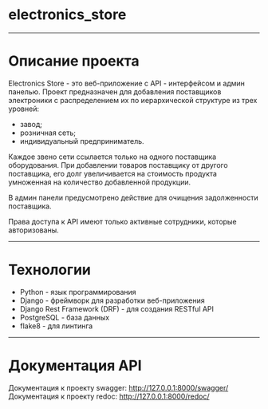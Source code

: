 # electronics_store

---
# Описание проекта
Electronics Store - это веб-приложение с API - интерфейсом и админ панелью.
Проект предназначен для добавления поставщиков электроники с распределением их 
по иерархической структуре из трех уровней:
- завод;
- розничная сеть;
- индивидуальный предприниматель.

Каждое звено сети ссылается только на одного поставщика оборудования. 
При добавлении товаров поставщику от другого поставщика, его долг увеличивается
на стоимость продукта умноженная на количество добавленной продукции.

В админ панели предусмотрено действие для очищения задолженности поставщика.

Права доступа к API имеют только активные сотрудники, которые авторизованы.

---
# Технологии
- Python - язык программирования
- Django - фреймворк для разработки веб-приложения
- Django Rest Framework (DRF) - для создания RESTful API
- PostgreSQL - база данных
- flake8 - для линтинга
___
# Документация API
Документация к проекту swagger: http://127.0.0.1:8000/swagger/
Документация к проекту redoc: http://127.0.0.1:8000/redoc/